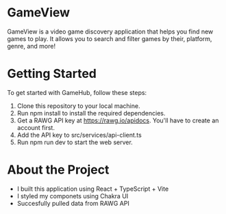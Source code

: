 # GameView

GameView is a video game discovery application that helps you find new games to play. It allows you to search and filter games by their, platform, genre, and more!

# Getting Started

To get started with GameHub, follow these steps:

1. Clone this repository to your local machine.
2. Run npm install to install the required dependencies.
3. Get a RAWG API key at https://rawg.io/apidocs. You'll have to create an account first.
4. Add the API key to src/services/api-client.ts
5. Run npm run dev to start the web server.

# About the Project

- I built this application using React + TypeScript + Vite
- I styled my componets using Chakra UI
- Succesfully pulled data from RAWG API
